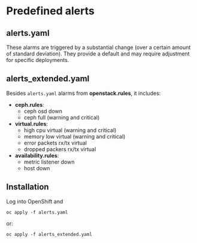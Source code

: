 # Predefined alerts

## alerts.yaml
These alarms are triggered by a substantial change (over a certain
amount of standard deviation). They provide a default and may
require adjustment for specific deployments.

## alerts_extended.yaml
Besides `alerts.yaml` alarms from **openstack.rules**, it includes:
 - **ceph.rules**: 
     * ceph osd down
     * ceph full (warning and critical)
 - **virtual.rules**:
     * high cpu virtual (warning and critical)
     * memory low virtual (warning and critical)
     * error packets rx/tx virtual
     * dropped packers rx/tx virtual
 - **availability.rules**:
     * metric listener down
     * host down

## Installation

Log into OpenShift and

```
oc apply -f alerts.yaml
```

or:

```
oc apply -f alerts_extended.yaml
```

